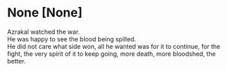 # None [None]
Azrakal watched the war.  
He was happy to see the blood being spilled.  
He did not care what side won, all he wanted was for it to continue, for the fight, the very spirit of it to keep going, more death, more bloodshed, the better.
